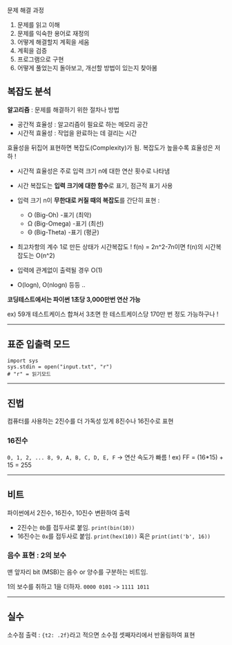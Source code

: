 문제 해결 과정
1. 문제를 읽고 이해
2. 문제를 익숙한 용어로 재정의
3. 어떻게 해결할지 계획을 세움
4. 계획을 검증
5. 프로그램으로 구현
6. 어떻게 풀었는지 돌아보고, 개선할 방법이 있는지 찾아봄

## 복잡도 분석
**알고리즘** : 문제를 해결하기 위한 절차나 방법
- 공간적 효율성 : 알고리즘이 필요로 하는 메모리 공간
- 시간적 효율성 : 작업을 완료하는 데 걸리는 시간

효율성을 뒤집어 표현하면 복잡도(Complexity)가 됨. 복잡도가 높을수록 효율성은 저하 !
- 시간적 효율성은 주로 입력 크기 n에 대한 연산 횟수로 나타냄

- 시간 복잡도는 **입력 크기에 대한 함수**로 표기, 점근적 표기 사용
- 입력 크기 n이 **무한대로 커질 때의 복잡도**를 간단히 표현 : 
  - O (Big-Oh) -표기 (최악)
  - Ω (Big-Omega) -표기 (최선)
  - Θ (Big-Theta) -표기 (평균)
- 최고차항의 계수 1로 만든 상태가 시간복잡도 ! f(n) = 2n^2-7n이면 f(n)의 시간복잡도는 O(n^2)
- 입력에 관계없이 출력될 경우 O(1)
- O(logn), O(nlogn) 등등 ..

**코딩테스트에서는 파이썬 1초당 3,000만번 연산 가능**

ex) 59개 테스트케이스 합쳐서 3초면 한 테스트케이스당 170만 번 정도 가능하구나 !

---

## 표준 입출력 모드
```
import sys
sys.stdin = open("input.txt", "r")
# "r" = 읽기모드
```
---

## 진법
컴퓨터를 사용하는 2진수를 더 가독성 있게 8진수나 16진수로 표현 

### 16진수
 `0, 1, 2, ... 8, 9, A, B, C, D, E, F` -> 연산 속도가 빠름 ! ex) FF = (16*15) + 15 = 255

 ---

 ## 비트
 파이썬에서 2진수, 16진수, 10진수 변환하여 출력
 - 2진수는 `0b`를 접두사로 붙임. `print(bin(10))`
 - 16진수는 `0x`를 접두사로 붙임. `print(hex(10))` 혹은 `print(int('b', 16))`

 ### 음수 표현 : 2의 보수
 맨 앞자리 bit (MSB)는 음수 or 양수를 구분하는 비트임. 

 1의 보수를 취하고 1을 더하자.
 `0000 0101` -> `1111 1011`

 ---

 ## 실수
 소수점 출력 : `{t2: .2f}`라고 적으면 소수점 셋째자리에서 반올림하여 표현